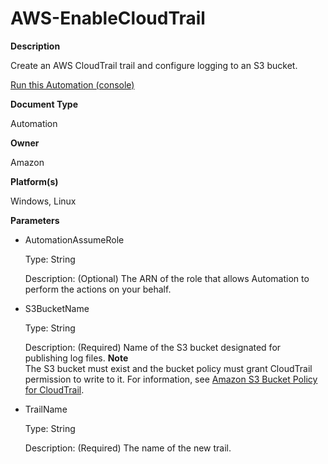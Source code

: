# AWS\-EnableCloudTrail<a name="automation-aws-enablecloudtrail"></a>

**Description**

Create an AWS CloudTrail trail and configure logging to an S3 bucket\.

[Run this Automation \(console\)](https://console.aws.amazon.com/systems-manager/automation/execute/AWS-EnableCloudTrail)

**Document Type**

Automation

**Owner**

Amazon

**Platform\(s\)**

Windows, Linux

**Parameters**
+ AutomationAssumeRole

  Type: String

  Description: \(Optional\) The ARN of the role that allows Automation to perform the actions on your behalf\.
+ S3BucketName

  Type: String

  Description: \(Required\) Name of the S3 bucket designated for publishing log files\.
**Note**  
The S3 bucket must exist and the bucket policy must grant CloudTrail permission to write to it\. For information, see [Amazon S3 Bucket Policy for CloudTrail](https://docs.aws.amazon.com/awscloudtrail/latest/userguide/create-s3-bucket-policy-for-cloudtrail.html)\.
+ TrailName

  Type: String

  Description: \(Required\) The name of the new trail\.